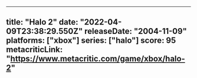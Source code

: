 
---
title: "Halo 2"
date: "2022-04-09T23:38:29.550Z"
releaseDate: "2004-11-09"
platforms: ["xbox"]
series: ["halo"]
score: 95
metacriticLink: "https://www.metacritic.com/game/xbox/halo-2"
---
